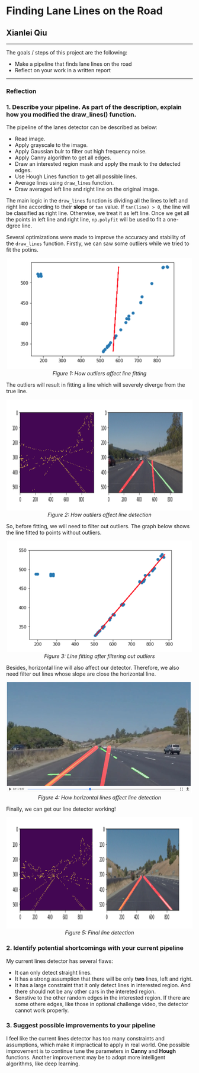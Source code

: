 # **Finding Lane Lines on the Road** 

## Xianlei Qiu

---

The goals / steps of this project are the following:

* Make a pipeline that finds lane lines on the road
* Reflect on your work in a written report

---

### Reflection

### 1. Describe your pipeline. As part of the description, explain how you modified the draw_lines() function.

The pipeline of the lanes detector can be described as below:


* Read image.
* Apply grayscale to the image.
* Apply Gaussian bulr to filter out high frequency noise.
* Apply Canny algorithm to get all edges.
* Draw an interested region mask and apply the mask to the detected edges.
* Use Hough Lines function to get all possible lines.
* Average lines using `draw_lines` function.
* Draw averaged left line and right line on the original image. 

The main logic in the `draw_lines` function is dividing all the lines to left and right line 
according to their **slope** or `tan` value. If `tan(line) > 0`, the line will be 
classified as right line. Otherwise, we treat it as left line. Once we get all the points in
left line and right line, `np.polyfit` will be used to fit a one-dgree line. 

Several optimizations were made to improve the accuracy and stability of the `draw_lines` function.
Firstly, we can saw some outliers while we tried to fit the potins.
<p align="center">
  <img src="report_img/fitted_line_before_filter_outlier.jpg" width="500" height="300"/>
  <br>
  <em>Figure 1: How outliers affect line fitting</em>
</p>

The outliers will result in fitting a line which will severely diverge from the true line.
<p align="center">
  <img src="report_img/img_before_filter_outlier.jpg" width="900" height="300" />
  <br>
  <em>Figure 2: How outliers affect line detection</em>
</p>


So, before fitting, we will need to filter out outliers. The graph below shows the line fitted to points without outliers.
<p align="center">
  <img src="report_img/fitted_line_after_filter_outlier.jpg" width="500" height="300" />
  <br>
  <em>Figure 3: Line fitting after filtering out outliers</em>
</p>
  
Besides, horizontal line will also affect our detector. Therefore, we also need filter out lines whose slope are close the horizontal line. 
<p align="center">
  <img src="report_img/img_before_filter_horizatal_line.jpg" width="500" height="300" />
  <br>
  <em>Figure 4: How horizontal lines affect line detection</em>
</p>

Finally, we can get our line detector working!
<p align="center">
  <img src="report_img/img_final_detection.jpg" width="900" height="300" />
  <br>
  <em>Figure 5: Final line detection</em>
</p>



### 2. Identify potential shortcomings with your current pipeline

My current lines detector has several flaws: 

* It can only detect straight lines.
* It has a strong assumption that there will be only **two** lines, left and right.
* It has a large constraint that it only detect lines in interested region. And there should not be any other cars in the intereted region.
* Senstive to the other random edges in the interested region. If there are some othere edges, like those in optional challenge video, the detector cannot work properly.

### 3. Suggest possible improvements to your pipeline

I feel like the current lines detector has too many constraints and assumptions, which make it impractical to apply in real world. One possible improvement is to continue tune the parameters in **Canny** and **Hough** functions. Another improvement may be to adopt more intelligent algorithms, like deep learning.

